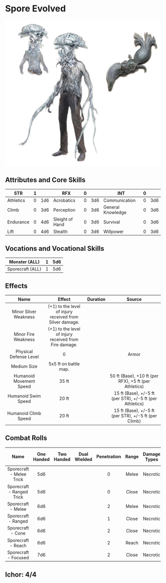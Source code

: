 # Spore Evolved

![NotMyImage](SporeEvolved.png)

## Attributes and Core Skills

| STR       | 1 |    | RFX             | 0 |    | INT               | 0 |    |
| --------- | :-: | :-: | --------------- | :-: | :-: | ----------------- | :-: | :-: |
| Athletics | 0 | 1d6 | Acrobatics      | 0 | 3d6 | Communication     | 0 | 3d6 |
| Climb     | 0 | 3d6 | Perception      | 0 | 3d6 | General Knowledge | 0 | 3d6 |
| Endurance | 0 | 4d6 | Sleight of Hand | 0 | 3d6 | Survival          | 0 | 3d6 |
| Lift      | 0 | 4d6 | Stealth         | 0 | 3d6 | Willpower         | 0 | 3d6 |

## Vocations and Vocational Skills

| Monster {ALL}     | 1 | 5d6 |
| ----------------- | :-: | :-: |
| Sporecraft {ALL} | 1 | 5d6 |

## Effects

|          Name          |                            Effect                            | Duration |                          Source                          |
| :---------------------: | :-----------------------------------------------------------: | :------: | :-------------------------------------------------------: |
|  Minor Silver Weakness  | (+1) to the level of injury<br />received from Silver damage. |          |                                                          |
|   Minor Fire Weakness   | (+1) to the level of injury<br />received from Fire damage. |          |                                                          |
| Physical Defense Level |                               0                               |          |                           Armor                           |
|       Medium Size       |                     5x5 ft on battle map.                     |          |                                                          |
| Humanoid Movement Speed |                             35 ft                             |          |   50 ft (Base), +10 ft (per RFX), +5 ft (per Athletics)   |
|   Humanoid Swim Speed   |                             20 ft                             |          | 15 ft (Base), +/-5 ft (per STR), +/-5 ft (per Athletics) |
|  Humanoid Climb Speed  |                             20 ft                             |          |   15 ft (Base), +/-5 ft (per STR), +/-5 ft (per Climb)   |

## Combat Rolls

|           Name           | One<br />Handed | Two<br />Handed | Dual<br />Wielded | Penetration | Range | Damage<br />Types | Engageable<br />Opponents | Area Of<br />Effect | Resource<br />Class |
| :-----------------------: | :-------------: | :-------------: | :---------------: | :---------: | :---: | :---------------: | :-----------------------: | :-----------------: | :-----------------: |
| Sporecraft - Melee Trick |       5d6       |                |                  |      0      | Melee |     Necrotic     |           Rapid           |                    |        None        |
| Sporecraft - Ranged Trick |       5d6       |                |                  |      0      | Close |     Necrotic     |         Standard         |                    |        None        |
|    Sporecraft - Melee    |       6d6       |                |                  |      2      | Melee |     Necrotic     |           Rapid           |                    |      1 (Ichor)      |
|    Sporecraft - Ranged    |       6d6       |                |                  |      1      | Close |     Necrotic     |         Standard         |                    |      1 (Ichor)      |
|     Sporecraft - Cone     |       6d6       |                |                  |      2      | Close |     Necrotic     |          Focused          |        Cone        |      1 (Ichor)      |
|    Sporecraft - Reach    |       6d6       |                |                  |      2      | Reach |     Necrotic     |           Rapid           |                    |      1 (Ichor)      |
|   Sporecraft - Focused   |       7d6       |                |                  |      2      | Close |     Necrotic     |          Focused          |                    |      1 (Ichor)      |

## Ichor: 4/4
